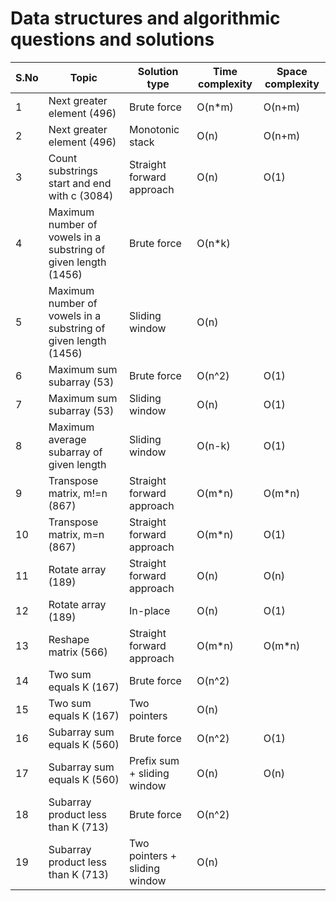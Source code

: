 # Data structures and algorithmic questions and solutions


|**S.No**| **Topic**                                    | **Solution type**                | **Time complexity** | **Space complexity** |
|--------|----------------------------------------------|----------------------------------|---------------------|----------------------|
|1       | Next greater element (496)                   | Brute force                      | O(n*m)              | O(n+m)               |
|2       | Next greater element (496)                   | Monotonic stack                  | O(n)                | O(n+m)               |  
|3       | Count substrings start and end with c (3084) | Straight forward approach        | O(n)                | O(1)                 |
|4       | Maximum number of vowels in a substring of given length (1456)| Brute force     | O(n*k)              |                      |
|5       | Maximum number of vowels in a substring of given length (1456)| Sliding window  | O(n)                |                      |
|6       | Maximum sum subarray (53)                    | Brute force                      | O(n^2)              | O(1)                 |
|7       | Maximum sum subarray (53)                    | Sliding window                   | O(n)                | O(1)                 |
|8       | Maximum average subarray of given length     | Sliding window                   | O(n-k)              | O(1)                 | 
|9       | Transpose matrix, m!=n (867)                 | Straight forward approach        | O(m*n)              | O(m*n)               |
|10      | Transpose matrix, m=n (867)                  | Straight forward approach        | O(m*n)              | O(1)                 |
|11      | Rotate array (189)                           | Straight forward approach        | O(n)                | O(n)                 | 
|12      | Rotate array (189)                           | In-place                         | O(n)                | O(1)                 |
|13      | Reshape matrix (566)                         | Straight forward approach        | O(m*n)              | O(m*n)               |
|14      | Two sum equals K (167)                       | Brute force                      | O(n^2)              |                      | 
|15      | Two sum equals K (167)                       | Two pointers                     | O(n)                |                      |
|16      | Subarray sum equals K (560)                  | Brute force                      | O(n^2)              | O(1)                 |
|17      | Subarray sum equals K (560)                  | Prefix sum + sliding window      | O(n)                | O(n)                 |
|18      | Subarray product less than K (713)           | Brute force                      | O(n^2)              |                      |
|19      | Subarray product less than K (713)           | Two pointers + sliding window    | O(n)                |                      |
